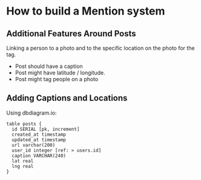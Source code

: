 # How to build a Mention system

## Additional Features Around Posts

Linking a person to a photo and to the specific location on the photo for the tag.

* Post should have a caption
* Post might have latitude / longitude.
* Post might tag people on a photo

## Adding Captions and Locations

Using dbdiagram.io: 
```
table posts {
  id SERIAL [pk, increment]
  created_at timestamp
  updated_at timestamp
  url varchar(200)
  user_id integer [ref: > users.id]
  caption VARCHAR(240)
  lat real
  lng real
}
```
